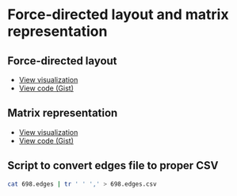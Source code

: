 # Force-directed layout and matrix representation

## Force-directed layout

  - [View visualization](https://bl.ocks.org/tiktaktok/raw/46e6b3530f207af68908f6cacf3e51a4/)
  - [View code (Gist)](https://bl.ocks.org/tiktaktok/raw/46e6b3530f207af68908f6cacf3e51a4/)

## Matrix representation

  - [View visualization](https://bl.ocks.org/tiktaktok/raw/921e6bf362c007e7eb7f8683cb1c010b/)
  - [View code (Gist)](https://bl.ocks.org/tiktaktok/921e6bf362c007e7eb7f8683cb1c010b)

## Script to convert edges file to proper CSV

```bash
cat 698.edges | tr ' ' ',' > 698.edges.csv
```
